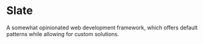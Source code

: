 # Slate

A somewhat opinionated web development framework, which offers default patterns while allowing for custom solutions.
